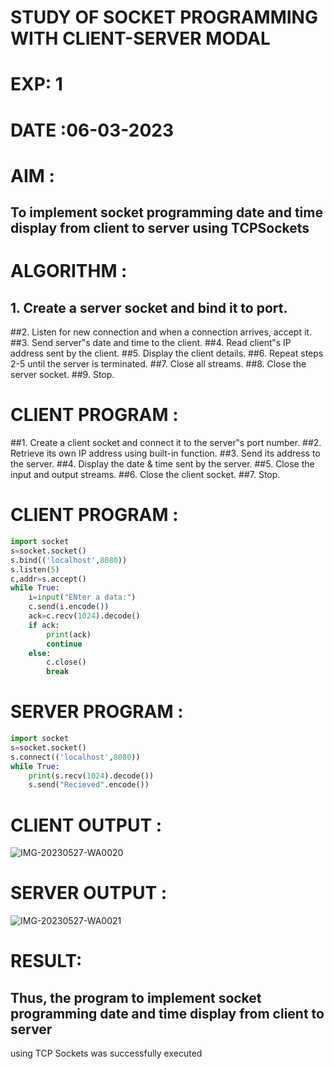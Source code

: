 # STUDY OF SOCKET PROGRAMMING WITH CLIENT-SERVER MODAL

# EXP: 1

# DATE :06-03-2023

# AIM :
## To implement socket programming date and time display from client to server using TCPSockets
# ALGORITHM :
## 1. Create a server socket and bind it to port.
##2. Listen for new connection and when a connection arrives, accept it.
##3. Send server‟s date and time to the client.
##4. Read client‟s IP address sent by the client.
##5. Display the client details.
##6. Repeat steps 2-5 until the server is terminated.
##7. Close all streams.
##8. Close the server socket.
##9. Stop.


# CLIENT PROGRAM :
##1. Create a client socket and connect it to the server‟s port number.
##2. Retrieve its own IP address using built-in function.
##3. Send its address to the server.
##4. Display the date & time sent by the server.
##5. Close the input and output streams.
##6. Close the client socket.
##7. Stop.
# CLIENT PROGRAM :
```PYTHON 3
import socket
s=socket.socket()
s.bind(('localhost',8080))
s.listen(5)
c,addr=s.accept()
while True:
	i=input("ENter a data:")
	c.send(i.encode())
	ack=c.recv(1024).decode()
	if ack:
		print(ack)
		continue
	else:
		c.close()
		break
```
# SERVER PROGRAM : 
```PYTHON 3
import socket
s=socket.socket()
s.connect(('localhost',8080))
while True:
	print(s.recv(1024).decode())
	s.send("Recieved".encode())
```

# CLIENT OUTPUT : 
![IMG-20230527-WA0020](https://github.com/ARUNKUMART9968/19CS406-EX-1/assets/121215794/776252bb-9f63-4361-b551-55aa746effd5)
# SERVER OUTPUT :
![IMG-20230527-WA0021](https://github.com/ARUNKUMART9968/19CS406-EX-1/assets/121215794/6ff91ac9-c4d2-44f3-9ce9-c2195c6dab42)



# RESULT:
## Thus, the program to implement socket programming date and time display from client to server
using TCP Sockets was successfully executed
